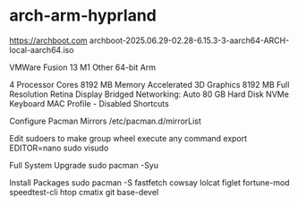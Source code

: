 # arch-arm-hyprland

https://archboot.com
archboot-2025.06.29-02.28-6.15.3-3-aarch64-ARCH-local-aarch64.iso

VMWare Fusion 13 M1
Other 64-bit Arm

4 Processor Cores
8192 MB Memory
Accelerated 3D Graphics 8192 MB
Full Resolution Retina Display
Bridged Networking: Auto
80 GB Hard Disk NVMe
Keyboard MAC Profile - Disabled Shortcuts

Configure Pacman Mirrors
/etc/pacman.d/mirrorList

Edit sudoers to make group wheel execute any command
export EDITOR=nano
sudo visudo

Full System Upgrade
sudo pacman -Syu 

Install Packages
sudo pacman -S fastfetch cowsay lolcat figlet fortune-mod speedtest-cli htop cmatix git base-devel



